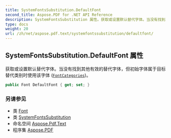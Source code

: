 ```yaml
---
title: SystemFontsSubstitution.DefaultFont
second_title: Aspose.PDF for .NET API Reference
description: SystemFontsSubstitution 属性。获取或设置默认替代字体。当没有找到其他有效的替代字体，但初始字体属于目标替代类别时使用该字体 [`FontCategories`](../fontcategories/)。
type: docs
weight: 20
url: /zh/net/aspose.pdf.text/systemfontssubstitution/defaultfont/
---
```

## SystemFontsSubstitution.DefaultFont 属性

获取或设置默认替代字体。当没有找到其他有效的替代字体，但初始字体属于目标替代类别时使用该字体 ([`FontCategories`](../fontcategories/))。

```csharp
public Font DefaultFont { get; set; }
```

### 另请参见

* 类 [Font](../../font/)
* 类 [SystemFontsSubstitution](../)
* 命名空间 [Aspose.Pdf.Text](../../../aspose.pdf.text/)
* 程序集 [Aspose.PDF](../../../)